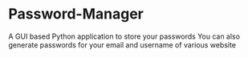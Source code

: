 # Password-Manager
A GUI based Python application to store your passwords
You can also generate passwords for your email and username of various website

